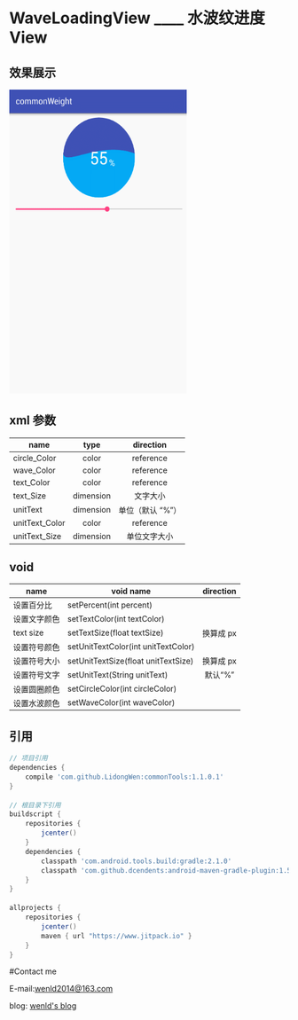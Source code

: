 # WaveLoadingView ____ 水波纹进度View

## 效果展示
<img width="320" height="548" src="https://github.com/LidongWen/commonWeight/blob/master/img/waveLoadingView.gif"></img>



## xml 参数

| name        | type           | direction  |
| ------------- |:-------------:| :-----:|
| circle_Color      | color|reference | 圆颜色 |
| wave_Color      | color|reference      |  水波纹颜色 |
| text_Color | color|reference      |    文字颜色 |
| text_Size | dimension      |    文字大小 |
| unitText | dimension      |    单位（默认 “%”） |
| unitText_Color | color|reference      |    单位文字颜色 |
| unitText_Size | dimension      |     单位文字大小 |


## void
| name        | void name           | direction  |
| ------------- | ------------- | :-----:|
| 设置百分比      | setPercent(int percent) | |
| 设置文字颜色      | setTextColor(int textColor)      |  |
| text size | setTextSize(float textSize)      |    换算成 px |
| 设置符号颜色 | setUnitTextColor(int unitTextColor)      |     |
| 设置符号大小 | setUnitTextSize(float unitTextSize)      |   换算成 px  |
| 设置符号文字 | setUnitText(String unitText)      |   默认“%” |
| 设置圆圈颜色 | setCircleColor(int circleColor)     |      |
| 设置水波颜色 | setWaveColor(int waveColor)     |      |

## 引用
```groovy
// 项目引用
dependencies {
    compile 'com.github.LidongWen:commonTools:1.1.0.1'
}

// 根目录下引用
buildscript {
    repositories {
        jcenter()
    }
    dependencies {
        classpath 'com.android.tools.build:gradle:2.1.0'
        classpath 'com.github.dcendents:android-maven-gradle-plugin:1.5'
    }
}

allprojects {
    repositories {
        jcenter()
        maven { url "https://www.jitpack.io" }
    }
}
```

#Contact me

E-mail:wenld2014@163.com

blog: [wenld's blog](http://blog.csdn.net/sinat_15877283)
